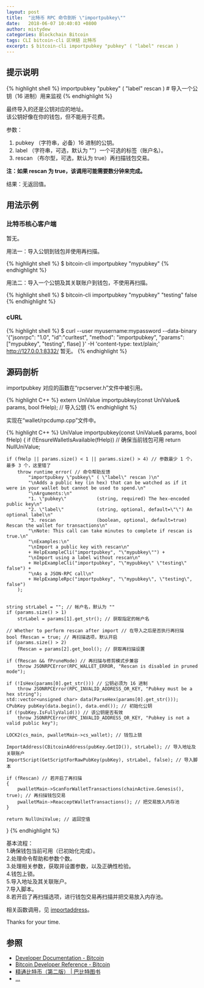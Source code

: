 ```yaml
---
layout: post
title:  "比特币 RPC 命令剖析 \"importpubkey\""
date:   2018-06-07 10:40:03 +0800
author: mistydew
categories: Blockchain Bitcoin
tags: CLI bitcoin-cli 区块链 比特币
excerpt: $ bitcoin-cli importpubkey "pubkey" ( "label" rescan )
---
```

## 提示说明

{% highlight shell %}
importpubkey "pubkey" ( "label" rescan ) # 导入一个公钥（16 进制）用来监视
{% endhighlight %}

最终导入的还是公钥对应的地址。<br>
该公钥好像在你的钱包，但不能用于花费。

参数：<br>
1. pubkey （字符串，必备）16 进制的公钥。<br>
2. label （字符串，可选，默认为 ""）一个可选的标签（账户名）。<br>
3. rescan （布尔型，可选，默认为 true）再扫描钱包交易。

**注：如果 rescan 为 true，该调用可能需要数分钟来完成。**

结果：无返回值。

## 用法示例

### 比特币核心客户端

暂无。

用法一：导入公钥到钱包并使用再扫描。

{% highlight shell %}
$ bitcoin-cli importpubkey "mypubkey"
{% endhighlight %}

用法二：导入一个公钥及其关联账户到钱包，不使用再扫描。

{% highlight shell %}
$ bitcoin-cli importpubkey "mypubkey" "testing" false
{% endhighlight %}

### cURL

{% highlight shell %}
$ curl --user myusername:mypassword --data-binary '{"jsonrpc": "1.0", "id":"curltest", "method": "importpubkey", "params": ["mypubkey", "testing", flase] }' -H 'content-type: text/plain;' http://127.0.0.1:8332/
暂无。
{% endhighlight %}

## 源码剖析
importpubkey 对应的函数在“rpcserver.h”文件中被引用。

{% highlight C++ %}
extern UniValue importpubkey(const UniValue& params, bool fHelp); // 导入公钥
{% endhighlight %}

实现在“wallet/rpcdump.cpp”文件中。

{% highlight C++ %}
UniValue importpubkey(const UniValue& params, bool fHelp)
{
    if (!EnsureWalletIsAvailable(fHelp)) // 确保当前钱包可用
        return NullUniValue;

    if (fHelp || params.size() < 1 || params.size() > 4) // 参数最少 1 个，最多 3 个，这里错了
        throw runtime_error( // 命令帮助反馈
            "importpubkey \"pubkey\" ( \"label\" rescan )\n"
            "\nAdds a public key (in hex) that can be watched as if it were in your wallet but cannot be used to spend.\n"
            "\nArguments:\n"
            "1. \"pubkey\"           (string, required) The hex-encoded public key\n"
            "2. \"label\"            (string, optional, default=\"\") An optional label\n"
            "3. rescan               (boolean, optional, default=true) Rescan the wallet for transactions\n"
            "\nNote: This call can take minutes to complete if rescan is true.\n"
            "\nExamples:\n"
            "\nImport a public key with rescan\n"
            + HelpExampleCli("importpubkey", "\"mypubkey\"") +
            "\nImport using a label without rescan\n"
            + HelpExampleCli("importpubkey", "\"mypubkey\" \"testing\" false") +
            "\nAs a JSON-RPC call\n"
            + HelpExampleRpc("importpubkey", "\"mypubkey\", \"testing\", false")
        );


    string strLabel = ""; // 帐户名，默认为 ""
    if (params.size() > 1)
        strLabel = params[1].get_str(); // 获取指定的帐户名

    // Whether to perform rescan after import // 在导入之后是否执行再扫描
    bool fRescan = true; // 再扫描选项，默认开启
    if (params.size() > 2)
        fRescan = params[2].get_bool(); // 获取再扫描设置

    if (fRescan && fPruneMode) // 再扫描与修剪模式步兼容
        throw JSONRPCError(RPC_WALLET_ERROR, "Rescan is disabled in pruned mode");

    if (!IsHex(params[0].get_str())) // 公钥必须为 16 进制
        throw JSONRPCError(RPC_INVALID_ADDRESS_OR_KEY, "Pubkey must be a hex string");
    std::vector<unsigned char> data(ParseHex(params[0].get_str()));
    CPubKey pubKey(data.begin(), data.end()); // 初始化公钥
    if (!pubKey.IsFullyValid()) // 该公钥是否有效
        throw JSONRPCError(RPC_INVALID_ADDRESS_OR_KEY, "Pubkey is not a valid public key");

    LOCK2(cs_main, pwalletMain->cs_wallet); // 钱包上锁

    ImportAddress(CBitcoinAddress(pubKey.GetID()), strLabel); // 导入地址及关联账户
    ImportScript(GetScriptForRawPubKey(pubKey), strLabel, false); // 导入脚本

    if (fRescan) // 若开启了再扫描
    {
        pwalletMain->ScanForWalletTransactions(chainActive.Genesis(), true); // 再扫描钱包交易
        pwalletMain->ReacceptWalletTransactions(); // 把交易放入内存池
    }

    return NullUniValue; // 返回空值
}
{% endhighlight %}

基本流程：<br>
1.确保钱包当前可用（已初始化完成）。<br>
2.处理命令帮助和参数个数。<br>
3.处理相关参数，获取并设置参数，以及正确性检验。<br>
4.钱包上锁。<br>
5.导入地址及其关联账户。<br>
7.导入脚本。<br>
8.若开启了再扫描选项，进行钱包交易再扫描并把交易放入内存池。

相关函数调用，见 [importaddress](/blog/2018/06/bitcoin-rpc-command-importaddress.html)。

Thanks for your time.

## 参照
* [Developer Documentation - Bitcoin](https://bitcoin.org/en/developer-documentation)
* [Bitcoin Developer Reference - Bitcoin](https://bitcoin.org/en/developer-reference#importpubkey)
* [精通比特币（第二版） \| 巴比特图书](http://book.8btc.com/masterbitcoin2cn)
* [...](https://github.com/mistydew/blockchain)
